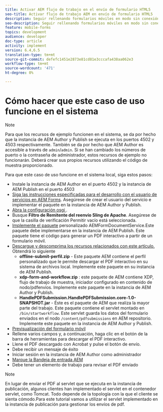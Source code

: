 ```yaml
---
title: Activar AEM flujo de trabajo en el envío de formulario HTML5
seo-title: Activar flujo de trabajo AEM en envío de formulario HTML5
description: Seguir rellenando formularios móviles en modo sin conexión y enviar formularios móviles para activar AEM flujo de trabajo
seo-description: Seguir rellenando formularios móviles en modo sin conexión y enviar formularios móviles para activar AEM flujo de trabajo
feature: mobile-forms
topics: development
audience: developer
doc-type: article
activity: implement
version: 6.4,6.5
translation-type: tm+mt
source-git-commit: defefc1451e2873e81cd81e3cccafa438aa062e3
workflow-type: tm+mt
source-wordcount: '471'
ht-degree: 0%

---
```



# Cómo hacer que este caso de uso funcione en el sistema

>[!NOTE]
>
>Para que los recursos de ejemplo funcionen en el sistema, se da por hecho que la instancia de AEM Author y Publish se ejecuta en los puertos 4502 y 4503 respectivamente. También se da por hecho que AEM Author es accesible a través de `admin`/`admin`. Si se han cambiado los números de puerto o la contraseña de administrador, estos recursos de ejemplo no funcionarán. Deberá crear sus propios recursos utilizando el código de muestra proporcionado.

Para que este caso de uso funcione en el sistema local, siga estos pasos:

* Instale la instancia de AEM Author en el puerto 4502 y la instancia de AEM Publish en el puerto 4503
* [Siga las instrucciones especificadas para el desarrollo con el usuario de servicios en AEM Forms](https://docs.adobe.com/content/help/en/experience-manager-learn/forms/adaptive-forms/service-user-tutorial-develop.html). Asegúrese de crear el usuario del servicio e implementar el paquete en la instancia de AEM Author y Publish.
* [Abra la configuración osgi  ](http://localhost:4503/system/console/configMgr).
* Busque **Filtro de Remitente del reenvío Sling de Apache**. Asegúrese de que la casilla de verificación Permitir vacío está seleccionada.
* [Implemente el paquete](/help/forms/assets/common-osgi-bundles/AEMFormsDocumentServices.core-1.0-SNAPSHOT.jar) personalizado AEMFormDocumentService.Este paquete debe implementarse en la instancia de AEM Publish. Este paquete tiene el código para generar un PDF interactivo a partir de un formulario móvil.
* [Descargue y descomprima los recursos relacionados con este artículo.](assets/offline-pdf-submission-assets.zip) Obtendrá lo siguiente
   * **offline-submit-perfil.zip** - Este paquete AEM contiene el perfil personalizado que le permite descargar el PDF interactivo en su sistema de archivos local. Implemente este paquete en su instancia de AEM Publish.
   * **xdp-form-and-workflow.zip** : este paquete de AEM contiene XDP, flujo de trabajo de muestra, iniciador configurado en contenido de nodo/pdfenvíos. Implemente este paquete en la instancia de AEM Author y Publish.
   * **HandlePDFSubmission.HandlePDFSubmission.core-1.0-SNAPSHOT.jar** - Éste es el paquete de AEM que realiza la mayor parte del trabajo. Este paquete contiene el servlet montado en `/bin/startworkflow`. Este servlet guarda los datos del formulario enviados en el nodo `/content/pdfsubmissions` en AEM repositorio. Implemente este paquete en la instancia de AEM Author y Publish.
* [Previsualización del formulario móvil](http://localhost:4503/content/dam/formsanddocuments/testsubmision.xdp/jcr:content)
* Rellene varios campos y, a continuación, haga clic en el botón de la barra de herramientas para descargar el PDF interactivo.
* Llene el PDF descargado con Acrobat y pulse el botón de envío.
* Debe recibir un mensaje de éxito
* Iniciar sesión en la instancia de AEM Author como administrador
* [Marque la Bandeja de entrada AEM](http://localhost:4502/aem/inbox)
* Debe tener un elemento de trabajo para revisar el PDF enviado

>[!NOTE]
>
>En lugar de enviar el PDF al servlet que se ejecuta en la instancia de publicación, algunos clientes han implementado el servlet en el contenedor servlet, como Tomcat. Todo depende de la topología con la que el cliente se sienta cómodo.Para este tutorial vamos a utilizar el servlet implementado en la instancia de publicación para gestionar los envíos de pdf.

